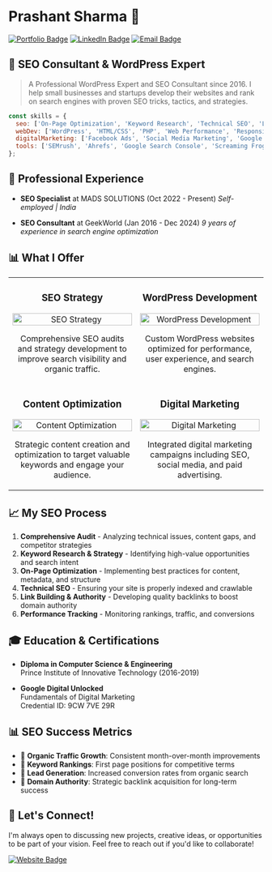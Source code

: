 # Prashant Sharma 👋

[![Portfolio Badge](https://img.shields.io/badge/Portfolio-Visit%20Site-blue?style=for-the-badge&logo=wordpress)](https://yourportfolio.com)
[![LinkedIn Badge](https://img.shields.io/badge/LinkedIn-Connect-blue?style=for-the-badge&logo=linkedin)](https://linkedin.com/in/prashantsharma)
[![Email Badge](https://img.shields.io/badge/Email-Contact%20Me-red?style=for-the-badge&logo=gmail)](mailto:your.email@example.com)

## 💼 SEO Consultant & WordPress Expert

> A Professional WordPress Expert and SEO Consultant since 2016. I help small businesses and startups develop their websites and rank on search engines with proven SEO tricks, tactics, and strategies.

```javascript
const skills = {
  seo: ['On-Page Optimization', 'Keyword Research', 'Technical SEO', 'Link Building', 'Content Strategy'],
  webDev: ['WordPress', 'HTML/CSS', 'PHP', 'Web Performance', 'Responsive Design'],
  digitalMarketing: ['Facebook Ads', 'Social Media Marketing', 'Google Analytics', 'Content Marketing'],
  tools: ['SEMrush', 'Ahrefs', 'Google Search Console', 'Screaming Frog', 'Moz']
};
```

## 🚀 Professional Experience

- **SEO Specialist** at MADS SOLUTIONS (Oct 2022 - Present)
  *Self-employed | India*
  
- **SEO Consultant** at GeekWorld (Jan 2016 - Dec 2024)
  *9 years of experience in search engine optimization*

## 📊 What I Offer

<table>
  <tr>
    <td width="50%">
      <h3 align="center">SEO Strategy</h3>
      <p align="center">
        <img src="https://via.placeholder.com/400x200" alt="SEO Strategy" width="100%">
        <p align="center">
          Comprehensive SEO audits and strategy development to improve search visibility and organic traffic.
        </p>
      </p>
    </td>
    <td width="50%">
      <h3 align="center">WordPress Development</h3>
      <p align="center">
        <img src="https://via.placeholder.com/400x200" alt="WordPress Development" width="100%">
        <p align="center">
          Custom WordPress websites optimized for performance, user experience, and search engines.
        </p>
      </p>
    </td>
  </tr>
  <tr>
    <td width="50%">
      <h3 align="center">Content Optimization</h3>
      <p align="center">
        <img src="https://via.placeholder.com/400x200" alt="Content Optimization" width="100%">
        <p align="center">
          Strategic content creation and optimization to target valuable keywords and engage your audience.
        </p>
      </p>
    </td>
    <td width="50%">
      <h3 align="center">Digital Marketing</h3>
      <p align="center">
        <img src="https://via.placeholder.com/400x200" alt="Digital Marketing" width="100%">
        <p align="center">
          Integrated digital marketing campaigns including SEO, social media, and paid advertising.
        </p>
      </p>
    </td>
  </tr>
</table>

## 📈 My SEO Process

1. **Comprehensive Audit** - Analyzing technical issues, content gaps, and competitor strategies
2. **Keyword Research & Strategy** - Identifying high-value opportunities and search intent
3. **On-Page Optimization** - Implementing best practices for content, metadata, and structure
4. **Technical SEO** - Ensuring your site is properly indexed and crawlable
5. **Link Building & Authority** - Developing quality backlinks to boost domain authority
6. **Performance Tracking** - Monitoring rankings, traffic, and conversions

## 🎓 Education & Certifications

- **Diploma in Computer Science & Engineering**  
  Prince Institute of Innovative Technology (2016-2019)
  
- **Google Digital Unlocked**  
  Fundamentals of Digital Marketing  
  Credential ID: 9CW 7VE 29R

## 📊 SEO Success Metrics

- 🚀 **Organic Traffic Growth**: Consistent month-over-month improvements
- 🎯 **Keyword Rankings**: First page positions for competitive terms
- 💼 **Lead Generation**: Increased conversion rates from organic search
- 🔗 **Domain Authority**: Strategic backlink acquisition for long-term success

## 🤝 Let's Connect!

I'm always open to discussing new projects, creative ideas, or opportunities to be part of your vision. Feel free to reach out if you'd like to collaborate!

[![Website Badge](https://img.shields.io/badge/Website-MADS%20SOLUTIONS-blue?style=for-the-badge)](https://madssolutions.com)
